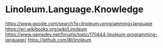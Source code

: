 # Linoleum.Language.Knowledge
https://www.google.com/search?q=linoleum+programming+language https://en.wikibooks.org/wiki/Linoleum https://www.gamedev.net/forums/topic/170444-linoleum-programming-language/ https://github.com/8l/linoleum 

